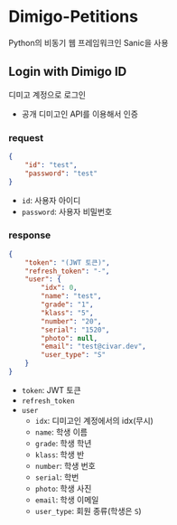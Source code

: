 # Dimigo-Petitions
Python의 비동기 웹 프레임워크인 Sanic을 사용

## Login with Dimigo ID
디미고 계정으로 로그인
- 공개 디미고인 API를 이용해서 인증

### request
```json
{
    "id": "test",
    "password": "test"
}
```

- `id`: 사용자 아이디
- `password`: 사용자 비밀번호

### response
```json
{
    "token": "(JWT 토큰)",
    "refresh_token": "-",
    "user": {
        "idx": 0,
        "name": "test",
        "grade": "1",
        "klass": "5",
        "number": "20",
        "serial": "1520",
        "photo": null,
        "email": "test@civar.dev",
        "user_type": "S"
    }
}
```

- `token`: JWT 토큰
- `refresh_token`
- `user`
  - `idx`: 디미고인 계정에서의 idx(무시)
  - `name`: 학생 이름
  - `grade`: 학생 학년
  - `klass`: 학생 반
  - `number`: 학생 번호
  - `serial`: 학번
  - `photo`: 학생 사진
  - `email`: 학생 이메일
  - `user_type`: 회원 종류(학생은 `S`)
